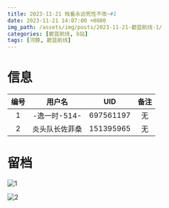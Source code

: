 ```yaml
---
title: 2023-11-21 贱畜永远死性不改~#1
date: 2023-11-21 14:07:00 +0800
img_path: /assets/img/posts/2023-11-21-碧蓝航线-1/
categories: [碧蓝航线, b站]
tags: [河豚, 碧蓝航线]
---
```


# 信息

| 编号 |     用户名     |    UID    | 备注 |
| :--: | :------------: | :-------: | :--: |
|  1   |  -逸一时-514-  | 697561197 |  无  |
|  2   | 炎头队长佐菲桑 | 151395965 |  无  |

# 留档

![1](1.jpg)

![2](2.jpg)
